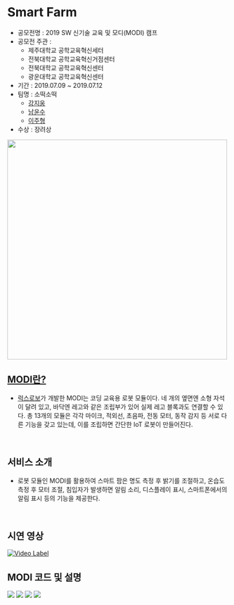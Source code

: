 # Smart Farm
- 공모전명 : 2019 SW 신기술 교육 및 모디(MODI) 캠프
- 공모전 주관 : 
  - 제주대학교 공학교육혁신세터
  - 전북대학교 공학교육혁신거점센터
  - 전북대학교 공학교육혁신센터
  - 광운대학교 공학교육혁신센터
- 기간 : 2019.07.09 ~ 2019.07.12
- 팀명 : 소떡소떡
  - [강지웅][member1]
  - [남윤수][member2]
  - [이주형][member3]
- 수상 : 장려상
<img src="https://user-images.githubusercontent.com/50551349/121224714-cee19400-c8c3-11eb-9397-b9ac0d1cbde1.png" width="500"/>
</br>

## [MODI란?][modi_description]
- [럭스로보][modi_link]가 개발한 MODI는 코딩 교육용 로봇 모듈이다. 네 개의 옆면엔 소형 자석이 달려 있고, 바닥엔 레고와 같은 조립부가 있어 실제 레고 블록과도 연결할 수 있다. 총 13개의 모듈은 각각 마이크, 적외선, 초음파, 전동 모터, 동작 감지 등 서로 다른 기능을 갖고 있는데, 이를 조립하면 간단한 IoT 로봇이 만들어진다. 
</br>

## 서비스 소개
- 로봇 모듈인 MODI를 활용하여 스마트 팜은 명도 측정 후 밝기를 조절하고, 온습도 측정 후 모터 조절, 침입자가 발생하면 알림 소리, 디스플레이 표시, 스마트폰에서의 알림 표시 등의 기능을 제공한다.
</br>

## 시연 영상
[![Video Label](https://user-images.githubusercontent.com/50551349/121224701-cab57680-c8c3-11eb-87cb-2f6cee7ed182.png)](https://youtu.be/FjtRxCwyXa8)
</br>


## MODI 코드 및 설명
<img src="https://user-images.githubusercontent.com/50551349/121227542-a4dda100-c8c6-11eb-83d5-db9d984f7a1d.png"/>

<img src="https://user-images.githubusercontent.com/50551349/121227551-a73ffb00-c8c6-11eb-82e7-793069567b40.png"/>

<img src="https://user-images.githubusercontent.com/50551349/121227557-a7d89180-c8c6-11eb-8750-caaf1169668f.png">

<img src="https://user-images.githubusercontent.com/50551349/121227563-a909be80-c8c6-11eb-9688-5d7d72ea61df.png"/>


[member1]:https://github.com/JIW00NG
[member2]:https://github.com/NamSu
[member3]:https://github.com/yamiblack
[modi_link]:https://global.luxrobo.com/
[modi_description]:https://blog.naver.com/casmo815/221353414115
